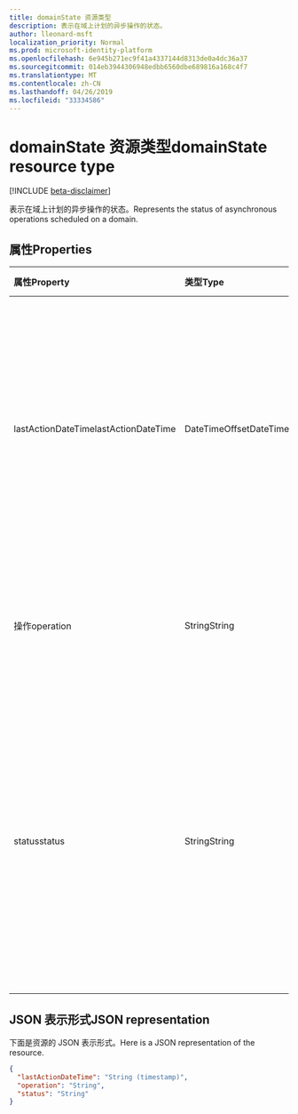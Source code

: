 ```yaml
---
title: domainState 资源类型
description: 表示在域上计划的异步操作的状态。
author: lleonard-msft
localization_priority: Normal
ms.prod: microsoft-identity-platform
ms.openlocfilehash: 6e945b271ec9f41a4337144d8313de0a4dc36a37
ms.sourcegitcommit: 014eb3944306948edbb6560dbe689816a168c4f7
ms.translationtype: MT
ms.contentlocale: zh-CN
ms.lasthandoff: 04/26/2019
ms.locfileid: "33334586"
---
```

# <a name="domainstate-resource-type"></a><span data-ttu-id="05406-103">domainState 资源类型</span><span class="sxs-lookup"><span data-stu-id="05406-103">domainState resource type</span></span>

[!INCLUDE [beta-disclaimer](../../includes/beta-disclaimer.md)]

<span data-ttu-id="05406-104">表示在域上计划的异步操作的状态。</span><span class="sxs-lookup"><span data-stu-id="05406-104">Represents the status of asynchronous operations scheduled on a domain.</span></span>

## <a name="properties"></a><span data-ttu-id="05406-105">属性</span><span class="sxs-lookup"><span data-stu-id="05406-105">Properties</span></span>

| <span data-ttu-id="05406-106">属性</span><span class="sxs-lookup"><span data-stu-id="05406-106">Property</span></span>   | <span data-ttu-id="05406-107">类型</span><span class="sxs-lookup"><span data-stu-id="05406-107">Type</span></span> | <span data-ttu-id="05406-108">说明</span><span class="sxs-lookup"><span data-stu-id="05406-108">Description</span></span> |
|:---------------|:--------|:----------|
| <span data-ttu-id="05406-109">lastActionDateTime</span><span class="sxs-lookup"><span data-stu-id="05406-109">lastActionDateTime</span></span> | <span data-ttu-id="05406-110">DateTimeOffset</span><span class="sxs-lookup"><span data-stu-id="05406-110">DateTimeOffset</span></span> | <span data-ttu-id="05406-111">上一次活动发生时的时间戳。</span><span class="sxs-lookup"><span data-stu-id="05406-111">Timestamp for when the last activity occurred.</span></span> <span data-ttu-id="05406-112">在计划工序、异步任务启动和操作完成时, 会更新该值。</span><span class="sxs-lookup"><span data-stu-id="05406-112">The value is updated when an operation is scheduled, the asynchronous task starts, and when the operation completes.</span></span> |
| <span data-ttu-id="05406-113">操作</span><span class="sxs-lookup"><span data-stu-id="05406-113">operation</span></span> | <span data-ttu-id="05406-114">String</span><span class="sxs-lookup"><span data-stu-id="05406-114">String</span></span> | <span data-ttu-id="05406-115">异步操作的类型。</span><span class="sxs-lookup"><span data-stu-id="05406-115">Type of asynchronous operation.</span></span> <span data-ttu-id="05406-116">这些值可以是*ForceDelete*或*验证*</span><span class="sxs-lookup"><span data-stu-id="05406-116">The values can be *ForceDelete* or *Verification*</span></span> |
| <span data-ttu-id="05406-117">status</span><span class="sxs-lookup"><span data-stu-id="05406-117">status</span></span> | <span data-ttu-id="05406-118">String</span><span class="sxs-lookup"><span data-stu-id="05406-118">String</span></span> | <span data-ttu-id="05406-119">操作的当前状态。</span><span class="sxs-lookup"><span data-stu-id="05406-119">Current status of the operation.</span></span> <br> <span data-ttu-id="05406-120">*计划*-操作已计划, 但尚未启动。</span><span class="sxs-lookup"><span data-stu-id="05406-120">*Scheduled* - Operation has been scheduled but has not started.</span></span> <br> <span data-ttu-id="05406-121">*InProgress* -任务已启动并且正在进行中。</span><span class="sxs-lookup"><span data-stu-id="05406-121">*InProgress* - Task has started and is in progress.</span></span> <br> <span data-ttu-id="05406-122">*failed* -操作失败。</span><span class="sxs-lookup"><span data-stu-id="05406-122">*Failed* - Operation has failed.</span></span> |

## <a name="json-representation"></a><span data-ttu-id="05406-123">JSON 表示形式</span><span class="sxs-lookup"><span data-stu-id="05406-123">JSON representation</span></span>
<span data-ttu-id="05406-124">下面是资源的 JSON 表示形式。</span><span class="sxs-lookup"><span data-stu-id="05406-124">Here is a JSON representation of the resource.</span></span>

<!-- {
  "blockType": "resource",
  "optionalProperties": [

  ],
  "@odata.type": "microsoft.graph.domainState"
}-->

```json
{
  "lastActionDateTime": "String (timestamp)",
  "operation": "String",
  "status": "String"
}

```

<!-- uuid: 8fcb5dbc-d5aa-4681-8e31-b001d5168d79
2015-10-25 14:57:30 UTC -->
<!--
{
  "type": "#page.annotation",
  "description": "domainState resource",
  "keywords": "",
  "section": "documentation",
  "tocPath": "",
  "suppressions": []
}
-->

